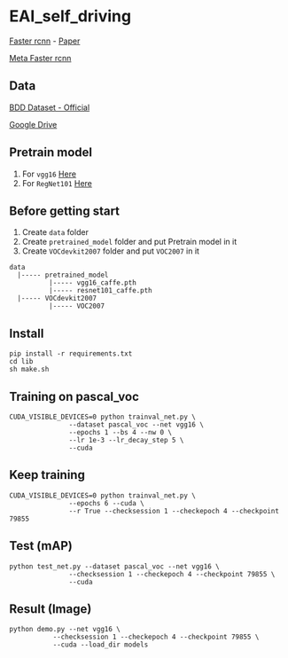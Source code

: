 # EAI_self_driving
[Faster rcnn](https://github.com/jwyang/faster-rcnn.pytorch) - [Paper](https://arxiv.org/pdf/1805.04687v2.pdf)

[Meta Faster rcnn](https://github.com/GuangxingHan/Meta-Faster-R-CNN)

## Data
[BDD Dataset - Official](https://bdd-data.berkeley.edu/)

[Google Drive](https://drive.google.com/drive/folders/1SC_uERREbG9f5AIis83Cvb_L0dlyRWCN?usp=sharing)

## Pretrain model
1. For `vgg16` [Here](https://www.dropbox.com/s/s3brpk0bdq60nyb/vgg16_caffe.pth?dl=0)
2. For `RegNet101` [Here](https://www.dropbox.com/s/iev3tkbz5wyyuz9/resnet101_caffe.pth?dl=0)

## Before getting start
1. Create `data` folder
2. Create `pretrained_model` folder and put Pretrain model in it
3. Create `VOCdevkit2007` folder and put `VOC2007` in it

<pre><code>data
  |----- pretrained_model
          |----- vgg16_caffe.pth
          |----- resnet101_caffe.pth
  |----- VOCdevkit2007
          |----- VOC2007
</code></pre>
        
## Install
    pip install -r requirements.txt
    cd lib
    sh make.sh

## Training on pascal_voc
    CUDA_VISIBLE_DEVICES=0 python trainval_net.py \
                   --dataset pascal_voc --net vgg16 \
                   --epochs 1 --bs 4 --nw 0 \
                   --lr 1e-3 --lr_decay_step 5 \
                   --cuda
  
## Keep training
    CUDA_VISIBLE_DEVICES=0 python trainval_net.py \
                   --epochs 6 --cuda \
                   --r True --checksession 1 --checkepoch 4 --checkpoint 79855               

## Test  (mAP)
    python test_net.py --dataset pascal_voc --net vgg16 \
                   --checksession 1 --checkepoch 4 --checkpoint 79855 \
                   --cuda
                   
## Result  (Image)
    python demo.py --net vgg16 \
               --checksession 1 --checkepoch 4 --checkpoint 79855 \
               --cuda --load_dir models
